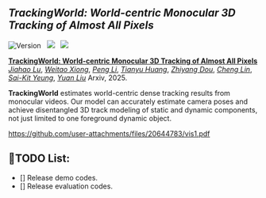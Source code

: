 ## ___***TrackingWorld: World-centric Monocular 3D Tracking of Almost All Pixels***___


![Version](https://img.shields.io/badge/version-1.0.2-blue) &nbsp;
 <a href=''><img src='https://img.shields.io/badge/arXiv-2412.03079-b31b1b.svg'></a> &nbsp;
 <a href=''><img src='https://img.shields.io/badge/Project-Page-Green'></a> &nbsp;

[**TrackingWorld: World-centric Monocular 3D Tracking of Almost All Pixels**]()
[*Jiahao Lu*](https://github.com/jiah-cloud),
[*Weitao Xiong*](https://openreview.net/profile?id=~Weitao_Xiong1),
[*Peng Li*](https://scholar.google.com/citations?user=8eTLCkwAAAAJ&hl=zh-CN),
[*Tianyu Huang*](https://scholar.google.com/citations?view_op=list_works&hl=en&user=nhbSplwAAAAJ),
[*Zhiyang Dou*](https://frank-zy-dou.github.io/),
[*Cheng Lin*](https://clinplayer.github.io/),
[*Sai-Kit Yeung*](https://saikit.org/index.html),
[*Yuan Liu*](https://liuyuan-pal.github.io/)
Arxiv, 2025. 

**TrackingWorld** estimates world-centric dense tracking results from monocular videos. Our model can accurately estimate camera poses and achieve disentangled 3D track modeling of static and dynamic components, not just limited to one foreground dynamic object. 

https://github.com/user-attachments/files/20644783/vis1.pdf

## 🔨TODO List:
- [] Release demo codes.
- [] Release evaluation codes.

